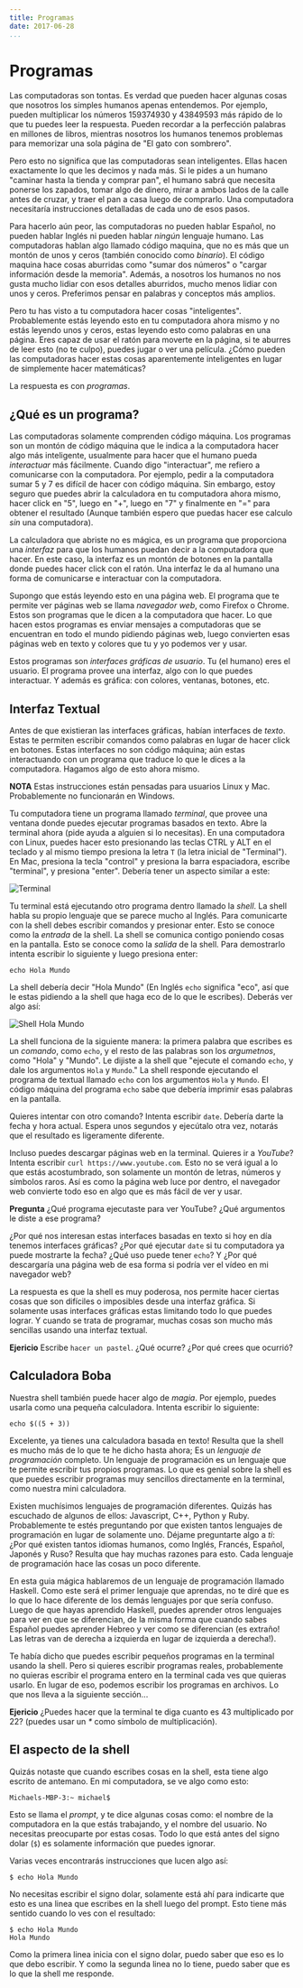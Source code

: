 ```yaml
---
title: Programas
date: 2017-06-28
...
```


# Programas

Las computadoras son tontas. Es verdad que pueden hacer algunas cosas que
nosotros los simples humanos apenas entendemos. Por ejemplo, pueden multiplicar
los números 159374930 y 43849593 más rápido de lo que tu puedes leer la
respuesta. Pueden recordar a la perfección palabras en millones de libros,
mientras nosotros los humanos tenemos problemas para memorizar una sola página
de "El gato con sombrero".

Pero esto no significa que las computadoras sean inteligentes. Ellas hacen
exactamente lo que les decimos y nada más. Si le pides a un humano "caminar
hasta la tienda y comprar pan", el humano sabrá que necesita ponerse los
zapados, tomar algo de dinero, mirar a ambos lados de la calle antes de cruzar,
y traer el pan a casa luego de comprarlo. Una computadora necesitaría
instrucciones detalladas de cada uno de esos pasos.

Para hacerlo aún peor, las computadoras no pueden hablar Español, no pueden
hablar Inglés ni pueden hablar _ningún_ lenguaje humano. Las computadoras hablan
algo llamado código maquina, que no es más que un montón de unos y ceros
(también conocido como _binario_). El código maquina hace cosas aburridas como
"sumar dos números" o "cargar información desde la memoria". Además, a nosotros
los humanos no nos gusta mucho lidiar con esos detalles aburridos, mucho menos
lidiar con unos y ceros. Preferimos pensar en palabras y conceptos más amplios.

Pero tu has visto a tu computadora hacer cosas "inteligentes". Probablemente
estás leyendo esto en tu computadora ahora mismo y no estás leyendo unos y
ceros, estas leyendo esto como palabras en una página. Eres capaz de usar el
ratón para moverte en la página, si te aburres de leer esto (no te culpo),
puedes jugar o ver una película. ¿Cómo pueden las computadoras hacer estas cosas
aparentemente inteligentes en lugar de simplemente hacer matemáticas?

La respuesta es con _programas_.

## ¿Qué es un programa?

Las computadoras solamente comprenden código máquina. Los programas son un
montón de código máquina que le indica a la computadora hacer algo más
inteligente, usualmente para hacer que el humano pueda _interactuar_ más
fácilmente. Cuando digo "interactuar", me refiero a comunicarse con la
computadora.  Por ejemplo, pedir a la computadora sumar 5 y 7 es difícil de
hacer con código máquina. Sin embargo, estoy seguro que puedes abrir la
calculadora en tu computadora ahora mismo, hacer click en "5", luego en "+",
luego en "7" y finalmente en "=" para obtener el resultado (Aunque también
espero que puedas hacer ese calculo _sin_ una computadora).

La calculadora que abriste no es mágica, es un programa que proporciona una
_interfaz_ para que los humanos puedan decir a la computadora que hacer. En este
caso, la interfaz es un montón de botones en la pantalla donde puedes hacer
click con el ratón. Una interfaz le da al humano una forma de comunicarse e
interactuar con la computadora.

Supongo que estás leyendo esto en  una página web. El programa que te permite
ver páginas web se llama _navegador web_, como Firefox o Chrome. Estos son
programas que le dicen a la computadora que hacer. Lo que hacen estos programas
es enviar mensajes a computadoras que se encuentran en todo el mundo pidiendo
páginas web, luego convierten esas páginas web en texto y colores que tu y yo
podemos ver y usar.

Estos programas son _interfaces gráficas de usuario_. Tu (el humano) eres el
usuario. El programa provee una interfaz, algo con lo que puedes interactuar. Y
además es gráfica: con colores, ventanas, botones, etc.

## Interfaz Textual

Antes de que existieran las interfaces gráficas, habían interfaces de _texto_.
Estas te permiten escribir comandos como palabras en lugar de hacer click en
botones. Estas interfaces no son código máquina; aún estas interactuando con un
programa que traduce lo que le dices a la computadora. Hagamos algo de esto
ahora mismo.

__NOTA__ Estas instrucciones están pensadas para usuarios Linux y Mac.
Probablemente no funcionarán en Windows.

Tu computadora tiene un programa llamado _terminal_, que provee una ventana
donde puedes ejecutar programas basados en texto. Abre la terminal ahora (pide
ayuda a alguien si lo necesitas). En una computadora con Linux, puedes hacer
esto presionando las teclas CTRL y ALT en el teclado y al mismo tiempo presiona
la letra `T` (la letra inicial de "Terminal"). En Mac, presiona la tecla
"control" y presiona la barra espaciadora, escribe "terminal", y presiona
"enter". Debería tener un aspecto similar a este:

![Terminal](images/terminal.png)

Tu terminal está ejecutando otro programa dentro llamado la _shell_. La shell
habla su propio lenguaje que se parece mucho al Inglés. Para comunicarte con la
shell debes escribir comandos y presionar enter. Esto se conoce como la
_entrada_ de la shell. La shell se comunica contigo poniendo cosas en la
pantalla. Esto se conoce como la _salida_ de la shell. Para demostrarlo intenta
escribir lo siguiente y luego presiona enter:

    echo Hola Mundo

La shell debería decir "Hola Mundo" (En Inglés `echo` significa "eco", así que
le estas pidiendo a la shell que haga eco de lo que le escribes). Deberás ver
algo así:

![Shell Hola Mundo](images/shell-hello-world.png)

La shell funciona de la siguiente manera: la primera palabra que escribes es un
_comando_, como `echo`, y el resto de las palabras son los _argumetnos_, como
"Hola" y "Mundo". Le dijiste a la shell que "ejecute el comando `echo`, y dale
los argumentos `Hola` y `Mundo`." La shell responde ejecutando el programa de
textual llamado `echo` con los argumentos `Hola` y `Mundo`. El código máquina
del programa `echo` sabe que debería imprimir esas palabras en la pantalla.

Quieres intentar con otro comando? Intenta escribir `date`. Debería darte la
fecha y hora actual. Espera unos segundos y ejecútalo otra vez, notarás que el
resultado es ligeramente diferente.

Incluso puedes descargar páginas web en la terminal. Quieres ir a *YouTube*?
Intenta escribir `curl https://www.youtube.com`. Esto no se verá igual a lo que
estás acostumbrado, son solamente un montón de letras, números y símbolos raros.
Así es como la página web luce por dentro, el navegador web convierte todo eso
en algo que es más fácil de ver y usar.

__Pregunta__ ¿Qué programa ejecutaste para ver YouTube? ¿Qué argumentos le diste
a ese programa?

¿Por qué nos interesan estas interfaces basadas en texto si hoy en día tenemos
interfaces gráficas? ¿Por qué ejecutar `date` si tu computadora ya puede
mostrarte la fecha? ¿Qué uso puede tener `echo`? Y ¿Por qué descargaría una
página web de esa forma si podría ver el vídeo en mi navegador web?

La respuesta es que la shell es muy poderosa, nos permite hacer ciertas cosas
que son difíciles o imposibles desde una interfaz gráfica. Si solamente usas
interfaces gráficas estas limitando todo lo que puedes lograr. Y cuando se trata
de programar, muchas cosas son mucho más sencillas usando una interfaz textual.

__Ejericio__ Escribe `hacer un pastel`. ¿Qué ocurre? ¿Por qué crees que ocurrió?

## Calculadora Boba

Nuestra shell también puede hacer algo de _magia_. Por ejemplo, puedes usarla
como una pequeña calculadora. Intenta escribir lo siguiente:

    echo $((5 + 3))

Excelente, ya tienes una calculadora basada en texto! Resulta que la shell es
mucho más de lo que te he dicho hasta ahora; Es un _lenguaje de programación_
completo. Un lenguaje de programación es un lenguaje que te permite escribir tus
propios programas. Lo que es genial sobre la shell es que puedes escribir
programas muy sencillos directamente en la terminal, como nuestra mini
calculadora.

Existen muchísimos lenguajes de programación diferentes. Quizás has escuchado de
algunos de ellos: Javascript, C++, Python y Ruby. Probablemente te estés
preguntando por que existen tantos lenguajes de programación en lugar de
solamente uno. Déjame preguntarte algo a _ti_: ¿Por qué existen tantos idiomas
humanos, como Inglés, Francés, Español, Japonés y Ruso? Resulta que hay muchas
razones para esto. Cada lenguaje de programación hace las cosas un poco
diferente.

En esta guia mágica hablaremos de un lenguaje de programación llamado Haskell.
Como este será el primer lenguaje que aprendas, no te diré que es lo que lo hace
diferente de los demás lenguajes por que sería confuso. Luego de que hayas
aprendido Haskell, puedes aprender otros lenguajes para ver en que se
diferencian, de la misma forma que cuando sabes Español puedes aprender Hebreo
y ver como se diferencian (es extraño! Las letras van de derecha a izquierda en
lugar de izquierda a derecha!).

Te había dicho que puedes escribir pequeños programas en la terminal usando la
shell. Pero si quieres escribir programas reales, probablemente no quieras
escribir el programa entero en la terminal cada ves que quieras usarlo. En lugar
de eso, podemos escribir los programas en archivos. Lo que nos lleva a la
siguiente sección...

__Ejericio__ ¿Puedes hacer que la terminal te diga cuanto es 43 multiplicado por
22? (puedes usar un _*_ como símbolo de multiplicación).

## El aspecto de la shell

Quizás notaste que cuando escribes cosas en la shell, esta tiene algo escrito de
antemano. En mi computadora, se ve algo como esto:

```
Michaels-MBP-3:~ michael$
```

Esto se llama el _prompt_, y te dice algunas cosas como: el nombre de la
computadora en la que estás trabajando, y el nombre del usuario. No necesitas
preocuparte por estas cosas. Todo lo que está antes del signo dolar (`$`) es
solamente información que puedes ignorar.

Varias veces encontrarás instrucciones que lucen algo así:

```
$ echo Hola Mundo
```

No necesitas escribir el signo dolar, solamente está ahí para indicarte que esto
es una linea que escribes en la shell luego del prompt. Esto tiene más sentido
cuando lo ves con el resultado:

```
$ echo Hola Mundo
Hola Mundo
```

Como la primera linea inicia con el signo dolar, puedo saber que eso es lo que
debo escribir. Y como la segunda linea no lo tiene, puedo saber que es lo que la
shell me responde.
